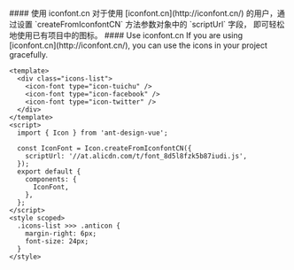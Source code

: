 <cn>
#### 使用 iconfont.cn
对于使用 [iconfont.cn](http://iconfont.cn/) 的用户，通过设置 `createFromIconfontCN` 方法参数对象中的 `scriptUrl` 字段， 即可轻松地使用已有项目中的图标。
</cn>

<us>
#### Use iconfont.cn
If you are using [iconfont.cn](http://iconfont.cn/), you can use the icons in your project gracefully.
</us>

```tpl
<template>
  <div class="icons-list">
    <icon-font type="icon-tuichu" />
    <icon-font type="icon-facebook" />
    <icon-font type="icon-twitter" />
  </div>
</template>
<script>
  import { Icon } from 'ant-design-vue';

  const IconFont = Icon.createFromIconfontCN({
    scriptUrl: '//at.alicdn.com/t/font_8d5l8fzk5b87iudi.js',
  });
  export default {
    components: {
      IconFont,
    },
  };
</script>
<style scoped>
  .icons-list >>> .anticon {
    margin-right: 6px;
    font-size: 24px;
  }
</style>
```
